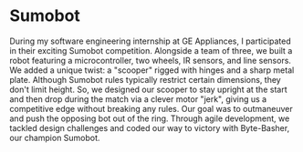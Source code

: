 # Sumobot

During my software engineering internship at GE Appliances, I participated in their exciting Sumobot competition. Alongside a team of three, we built a robot featuring a microcontroller, two wheels, IR sensors, and line sensors. We added a unique twist: a "scooper" rigged with hinges and a sharp metal plate. Although Sumobot rules typically restrict certain dimensions, they don't limit height. So, we designed our scooper to stay upright at the start and then drop during the match via a clever motor "jerk", giving us a competitive edge without breaking any rules. Our goal was to outmaneuver and push the opposing bot out of the ring. Through agile development, we tackled design challenges and coded our way to victory with Byte-Basher, our champion Sumobot.
